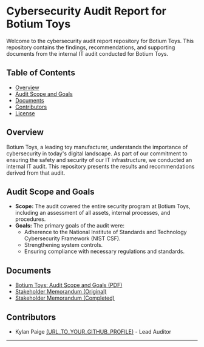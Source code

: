 # Cybersecurity Audit Report for Botium Toys

Welcome to the cybersecurity audit report repository for Botium Toys. This repository contains the findings, recommendations, and supporting documents from the internal IT audit conducted for Botium Toys.

## Table of Contents
- [Overview](#overview)
- [Audit Scope and Goals](#audit-scope-and-goals)
- [Documents](#documents)
- [Contributors](#contributors)
- [License](#license)

## Overview
Botium Toys, a leading toy manufacturer, understands the importance of cybersecurity in today's digital landscape. As part of our commitment to ensuring the safety and security of our IT infrastructure, we conducted an internal IT audit. This repository presents the results and recommendations derived from that audit.

## Audit Scope and Goals
- **Scope:** The audit covered the entire security program at Botium Toys, including an assessment of all assets, internal processes, and procedures.
- **Goals:** The primary goals of the audit were:
  - Adherence to the National Institute of Standards and Technology Cybersecurity Framework (NIST CSF).
  - Strengthening system controls.
  - Ensuring compliance with necessary regulations and standards.

## Documents
- [Botium Toys: Audit Scope and Goals (PDF)](URL_TO_BOTIUM_TOYS_AUDIT_SCOPE_AND_GOALS_PDF)
- [Stakeholder Memorandum (Original)](URL_TO_ORIGINAL_STAKEHOLDER_MEMORANDUM_PDF)
- [Stakeholder Memorandum (Completed)](URL_TO_COMPLETED_STAKEHOLDER_MEMORANDUM_PDF)

## Contributors
- Kylan Paige [(URL_TO_YOUR_GITHUB_PROFILE)](https://github.com/kylanpaige) - Lead Auditor

---

